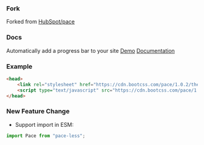 ### Fork
Forked from [HubSpot/pace](https://github.com/HubSpot/pace)

### Docs
Automatically add a progress bar to your site
[Demo](http://github.hubspot.com/pace/docs/welcome/)
[Documentation](http://github.hubspot.com/pace/)

### Example
```html
<head>
	<link rel="stylesheet" href="https://cdn.bootcss.com/pace/1.0.2/themes/blue/pace-theme-flash.min.css" />
	<script type="text/javascript" src="https://cdn.bootcss.com/pace/1.0.2/pace.min.js"></script>
</head>
```

### New Feature Change
* Support import in ESM:
```js
import Pace from "pace-less";
```
